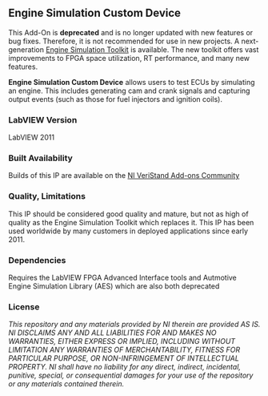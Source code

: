 ## Engine Simulation Custom Device ##

This Add-On is **deprecated** and is no longer updated with new features or bug fixes. Therefore, it is not recommended for use in new projects. A next-generation [Engine Simulation Toolkit](https://github.com/NIVeriStandAdd-Ons/Engine-Simulation-Toolkit-Custom-Device) is available. The new toolkit offers vast improvements to FPGA space utilization, RT performance, and many new features.

**Engine Simulation Custom Device** allows users to test ECUs by simulating an engine.  This includes generating cam and crank signals and capturing output events (such as those for fuel injectors and ignition coils).

### LabVIEW Version ###

LabVIEW 2011

### Built Availability ###

Builds of this IP are available on the [NI VeriStand Add-ons Community](https://decibel.ni.com/content/docs/DOC-19122)

### Quality, Limitations ###

This IP should be considered good quality and mature, but not as high of quality as the Engine Simulation Toolkit which replaces it. This IP has been used worldwide by many customers in deployed applications since early 2011.

### Dependencies ###

Requires the LabVIEW FPGA Advanced Interface tools and Autmotive Engine Simulation Library (AES) which are also both deprecated

### License ###

*This repository and any materials provided by NI therein are provided AS IS. NI DISCLAIMS ANY AND ALL LIABILITIES FOR AND MAKES NO WARRANTIES, EITHER EXPRESS OR IMPLIED, INCLUDING WITHOUT LIMITATION ANY WARRANTIES OF MERCHANTABILITY, FITNESS FOR  PARTICULAR PURPOSE, OR NON-INFRINGEMENT OF INTELLECTUAL PROPERTY. NI shall have no liability for any direct, indirect, incidental, punitive, special, or consequential damages for your use of the repository or any materials contained therein.*